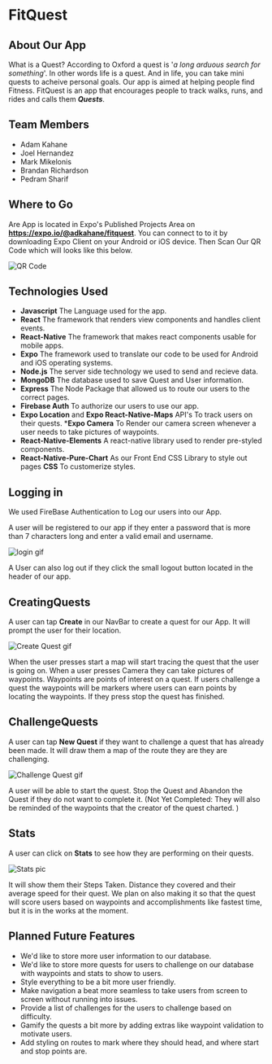 # FitQuest

## About Our App
  What is a Quest? According to Oxford a quest is  '_a long arduous search for something_'. In other words life is a quest. And in
life, you can take mini quests to acheive personal goals.
   Our app is aimed at helping people find Fitness. FitQuest is an app that encourages people to track walks, runs, and rides and
calls them **_Quests_**.

## Team Members
* Adam Kahane
* Joel Hernandez
* Mark Mikelonis
* Brandan Richardson
* Pedram Sharif

## Where to Go
   Are App is located in Expo's Published Projects Area on __https://expo.io/@adkahane/fitquest__. You can connect to to it by
downloading Expo Client on your Android or iOS device. Then Scan Our QR Code which will looks like this below.

![QR Code ](/README_IMAGES/QR_Code.png)


## Technologies Used
* __Javascript__ The Language used for the app.
* __React__  The framework that renders view components and handles client events.
* __React-Native__ The framework that makes react components usable for mobile apps.
* __Expo__ The framework used to translate our code to be used for Android and iOS operating systems.
* __Node.js__ The server side technology we used to send and recieve data.
* __MongoDB__ The database used to save Quest and User information.
* __Express__ The Node Package that allowed us to route our users to the correct pages.
* __Firebase Auth__ To authorize our users to use our app.
* __Expo Location__ and __Expo React-Native-Maps__ API's To track users on their quests.
*__Expo Camera__ To Render our camera screen whenever a user needs to take pictures of waypoints.
* __React-Native-Elements__ A react-native library used to render pre-styled components.
* __React-Native-Pure-Chart__ As our Front End CSS Library to style out pages __CSS__ To customerize styles.


## Logging in

We used FireBase Authentication to Log our users into our App.

A user will be registered to our app if they enter a password that is more than 7 characters long and enter a valid email and username.

![login gif](./README_IMAGES/login.gif)

A User can also log out if they click the small logout button located in the header of our app.

## CreatingQuests
A user can tap __Create__ in our NavBar to create a quest for our App. It will prompt the user for their location.

![Create Quest gif](./README_IMAGES/CreateQuest.gif)

   When the user presses start a map will start tracing the quest that the user is going on.
When a user presses Camera they can take pictures of waypoints. Waypoints are points of interest on a quest.
If users challenge a quest the waypoints will be markers where users can earn points by locating the waypoints.
If they press stop the quest has finished.

## ChallengeQuests
   A user can tap __New Quest__ if they want to challenge a quest that has already been made. It will draw them a map of the
route they are they are challenging.

![Challenge Quest gif](./README_IMAGES/ChallengeQuest.gif)

  A user will be able to start the quest. Stop the Quest and Abandon the Quest if they do not want to complete it.
  (Not Yet Completed: They will also be reminded of the waypoints that the creator of the quest charted. )
  
  ## Stats
   A user can click on __Stats__ to see how they are performing on their quests.
   
   ![Stats pic](./README_IMAGES/Stats.gif)
   
   It will show them their Steps Taken. Distance they covered and their average speed for their quest. We plan on also making it
so that the quest will score users based on waypoints and accomplishments like fastest time, but it is in the works at the moment.

## Planned Future Features
* We'd like to store more user information to our database.
* We'd like to store more quests for users to challenge on our database with waypoints and stats to show to users.
* Style everything to be a bit more user friendly.
* Make navigation a beat more seamless to take users from screen to screen without running into issues.
* Provide a list of challenges for the users to challenge based on difficulty.
* Gamify the quests a bit more by adding extras like waypoint validation to motivate users.
* Add styling on routes to mark where they should head, and where start and stop points are.

